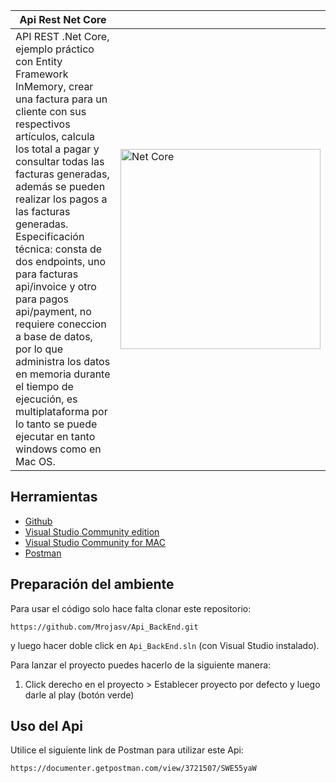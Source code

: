 
| Api Rest Net Core  |  |
| ------------- | ------------- |
| API REST .Net Core, ejemplo práctico con Entity Framework InMemory, crear una factura para un cliente con sus respectivos artículos, calcula los total a pagar y consultar todas las facturas generadas, además se pueden realizar los pagos a las facturas generadas. Especificación técnica: consta de dos endpoints, uno para facturas api/invoice y otro para pagos api/payment, no requiere coneccion a base de datos, por lo que administra los datos en memoria durante el tiempo de ejecución, es multiplataforma por lo tanto se puede ejecutar en tanto windows como en Mac OS. | <a href="https://dotnet.microsoft.com/" target="blank"><img src="https://upload.wikimedia.org/wikipedia/commons/thumb/e/ee/.NET_Core_Logo.svg/490px-.NET_Core_Logo.svg.png" width="320" alt="Net Core" /></a> |

## Herramientas
- [Github](https://github.com/)
- [Visual Studio Community edition](https://www.visualstudio.com/vs/community/)
- [Visual Studio Community for MAC](https://visualstudio.microsoft.com/es/vs/mac/)
- [Postman](https://www.getpostman.com/)

## Preparación del ambiente

Para usar el código solo hace falta clonar este repositorio:

    https://github.com/Mrojasv/Api_BackEnd.git

y luego hacer doble click en `Api_BackEnd.sln` (con Visual Studio instalado).

Para lanzar el proyecto puedes hacerlo de la siguiente manera:

1. Click derecho en el proyecto > Establecer proyecto por defecto y luego darle al play (botón verde)

## Uso del Api

Utilice el siguiente link de Postman para utilizar este Api:

    https://documenter.getpostman.com/view/3721507/SWE55yaW
